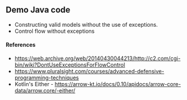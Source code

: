 ## Demo Java code 
* Constructing valid models without the use of exceptions.
* Control flow without exceptions


#### References
* https://web.archive.org/web/20140430044213/http://c2.com/cgi-bin/wiki?DontUseExceptionsForFlowControl
* https://www.pluralsight.com/courses/advanced-defensive-programming-techniques
* Kotlin's Either - https://arrow-kt.io/docs/0.10/apidocs/arrow-core-data/arrow.core/-either/
